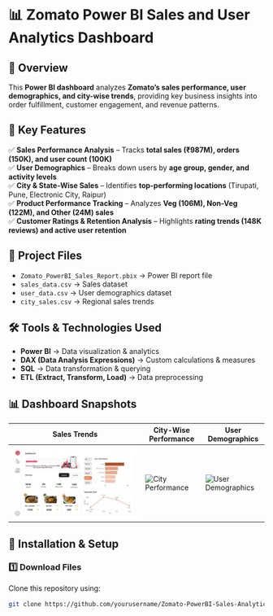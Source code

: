 # 📊 Zomato Power BI Sales and User Analytics Dashboard  

## 🚀 Overview  
This **Power BI dashboard** analyzes **Zomato’s sales performance, user demographics, and city-wise trends**, providing key business insights into order fulfillment, customer engagement, and revenue patterns.  

## 🔹 Key Features  
✅ **Sales Performance Analysis** – Tracks **total sales (₹987M), orders (150K), and user count (100K)**  
✅ **User Demographics** – Breaks down users by **age group, gender, and activity levels**  
✅ **City & State-Wise Sales** – Identifies **top-performing locations** (Tirupati, Pune, Electronic City, Raipur)  
✅ **Product Performance Tracking** – Analyzes **Veg (106M), Non-Veg (122M), and Other (24M) sales**  
✅ **Customer Ratings & Retention Analysis** – Highlights **rating trends (148K reviews) and active user retention**  

## 📂 Project Files  
- `Zomato_PowerBI_Sales_Report.pbix` → Power BI report file  
- `sales_data.csv` → Sales dataset  
- `user_data.csv` → User demographics dataset  
- `city_sales.csv` → Regional sales trends  

## 🛠️ Tools & Technologies Used  
- **Power BI** → Data visualization & analytics  
- **DAX (Data Analysis Expressions)** → Custom calculations & measures  
- **SQL** → Data transformation & querying  
- **ETL (Extract, Transform, Load)** → Data preprocessing  

## 📊 Dashboard Snapshots  
| **Sales Trends** | **City-Wise Performance** | **User Demographics** |  
|----------------|----------------------|----------------|  
| ![Sales Trends](https://github.com/darshanacharya045/Zomato-PowerBI-Sales-Analytics/blob/main/Zomato-PowerBI-Sales-Analytics.jpeg?raw=true) | ![City Performance](Reports/Dashboard_Snapshots/city_performance.png) | ![User Demographics](Reports/Dashboard_Snapshots/user_demographics.png) |  

## 🔧 Installation & Setup  
### **1️⃣ Download Files**  
Clone this repository using:  
```sh
git clone https://github.com/yourusername/Zomato-PowerBI-Sales-Analytics.git
